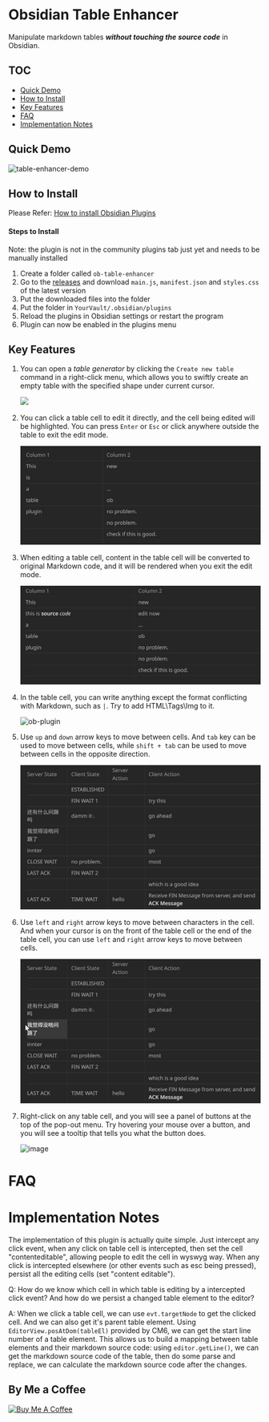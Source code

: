 # Obsidian Table Enhancer

Manipulate markdown tables **_without touching the source code_** in Obsidian.

## TOC

- [Quick Demo](#quick-demo)
- [How to Install](#how-to-install)
- [Key Features](#key-features)
- [FAQ](#faq)
- [Implementation Notes](#implementation-notes)

## Quick Demo

![table-enhancer-demo](https://user-images.githubusercontent.com/38722307/212839879-d5a86622-7f8a-433e-84f1-a78fa3c2735a.gif)

## How to Install

Please Refer: [How to install Obsidian Plugins](https://forum.obsidian.md/t/plugins-mini-faq/7737)

#### Steps to Install
Note: the plugin is not in the community plugins tab just yet and needs to be manually installed

1. Create a folder called `ob-table-enhancer`
2. Go to the [releases](https://github.com/Stardusten/ob-table-enhancer/releases/) and download `main.js`, `manifest.json` and `styles.css` of the latest version
3. Put the downloaded files into the folder
4. Put the folder in `YourVault/.obsidian/plugins`
5. Reload the plugins in Obsidian settings or restart the program
6. Plugin can now be enabled in the plugins menu

## Key Features

1. You can open a *table generator* by clicking the `Create new table` command in a right-click menu, which allows you to swiftly create an empty table with the specified shape under current cursor.

	![](https://user-images.githubusercontent.com/38722307/212823688-e3281939-1d03-48a2-b319-9aa86b9ec42e.gif)

2. You can click a table cell to edit it directly, and the cell being edited will be highlighted. You can press `Enter` or `Esc` or click anywhere outside the table to exit the edit mode.

   ![](https://raw.githubusercontent.com/Stardusten/Pic/master/img/202208252022775.gif)

3. When editing a table cell, content in the table cell will be converted to original Markdown code, and it will be rendered when you exit the edit mode.

   ![](https://raw.githubusercontent.com/Stardusten/Pic/master/img/202208252046274.gif)

4. In the table cell, you can write anything except the format conflicting with Markdown, such as `|`. Try to add HTML\Tags\Img to it.

    ![ob-plugin](https://user-images.githubusercontent.com/38722307/186895602-d3ca0b99-dc99-4e34-8e16-003b3643c4f2.gif)

5. Use `up` and `down` arrow keys to move between cells. And `tab` key can be used to move between cells, while `shift + tab` can be used to move between cells in the opposite direction.

   ![](https://raw.githubusercontent.com/Stardusten/Pic/master/img/202208252049575.gif)

6. Use `left` and `right` arrow keys to move between characters in the cell. And when your cursor is on the front of the table cell or the end of the table cell, you can use `left` and `right` arrow keys to move between cells.

   ![](https://raw.githubusercontent.com/Stardusten/Pic/master/img/202208252052416.gif)
   
 7. Right-click on any table cell, and you will see a panel of buttons at the top of the pop-out menu. Try hovering your mouse over a button, and you will see a tooltip that tells you what the button does.

	![image](https://user-images.githubusercontent.com/38722307/212823667-3074341f-88ed-4a41-85c2-ec45e76319aa.gif)
	
# FAQ

# Implementation Notes

The implementation of this plugin is actually quite simple. Just intercept any click event, when any click on table cell is intercepted, then set the cell "contenteditable", allowing people to edit the cell in wyswyg way. When any click is intercepted elsewhere (or other events such as esc being pressed), persist all the editing cells (set "content editable").

Q: How do we know which cell in which table is editing by a intercepted click event? And how do we persist a changed table element to the editor?

A: When we click a table cell, we can use `evt.targetNode` to get the clicked cell. And we can also get it's parent table element. Using `EditorView.posAtDom(tableEl)` provided by CM6, we can get the start line number of a table element. This allows us to build a mapping between table elements and  their markdown source code: using `editor.getLine()`, we can get the markdown source code of the table, then do some parse and replace, we can calculate the markdown source code after the changes.


## By Me a Coffee

<a href="https://www.buymeacoffee.com/stardust007" target="_blank"><img src="https://cdn.buymeacoffee.com/buttons/default-orange.png" alt="Buy Me A Coffee" height="41" width="174"></a>
